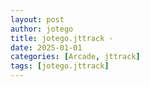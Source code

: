 ```yaml
---
layout: post
author: jotego
title: jotego.jttrack - 
date: 2025-01-01
categories: [Arcade, jttrack]
tags: [jotego.jttrack]
---
```



